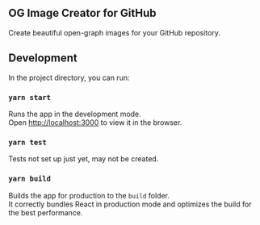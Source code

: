 ## OG Image Creator for GitHub

Create beautiful open-graph images for your GitHub repository.

## Development

In the project directory, you can run:

### `yarn start`

Runs the app in the development mode.<br />
Open [http://localhost:3000](http://localhost:3000) to view it in the browser.

### `yarn test`

Tests not set up just yet, may not be created.

### `yarn build`

Builds the app for production to the `build` folder.<br />
It correctly bundles React in production mode and optimizes the build for the best performance.